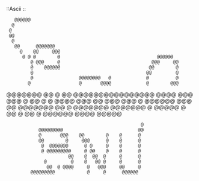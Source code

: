 

::Ascii
::


       @@@@@@
      @
     @
     @@
      @
       @@      @@@@@@@
         @    @@     @@@
          @ @ @        @                                    @@@@@@
             @ @@@     @                                  @@@     @@
             @    @@@@@@                                 @@        @
             @                                          @@         @
             @                 @@@@@@@@   @             @          @
            @                  @       @@@@             @        @@@
   @@@@@@@ @@                  @         @@       @@@@@@@@@@@@@@@@
@@@@      @@@       @@@        @         @@            @
@     @@@@  @@@       @@       @@@      @@@            @
@@@@@@        @@@     @@         @@@@@@@  @@          @
                @@@@@@@                     @@@@@@@   @  @@@@@
                                               @  @@  @       @@
                                                      @   @@@@@@ @@@@
                                                      @@@@@

                                                      @
                @@@@@@@@@                            @@
                @       @@@    @@        @    @      @
                @@        @     @@@      @    @      @
                 @  @@@@@@@      @ @     @    @      @
                 @ @@@@@@@@@     @ @@    @    @      @
                           @@    @  @@  @     @      @
                  @         @    @   @@ @     @      @
                   @@  @ @@@@     @   @@@     @@     @
             @@@@@@@@@            @     @      @@@@@@